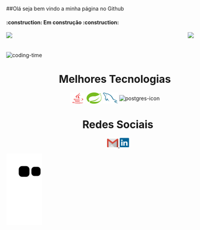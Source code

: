 ##Olá seja bem vindo a minha página no Github
<h4>
:construction:
Em construção
:construction:
</h4>

 <!-- https://github.com/LuigiGf/LuigiGf/blob/main/README.md?plain=1 | https://www.youtube.com/watch?v=XsORJsevKog&t=27s 
      https://github.com/abhisheknaiidu/awesome-github-profile-readme |https://devicon.dev/ -->
      
<div>
  <img  height="180em" src="https://github-readme-stats.vercel.app/api?username=JhonatanLira&show_icons=true&theme=vue&include_all_commits=true&count_private=true"/>
  <img align="right" height="180em" src="https://github-readme-stats.vercel.app/api/top-langs/?username=JhonatanLira&layout=compact&langs_count=16&theme=react"/>
<br> 
</div>
<br> 
 
<div  align="center"> 
  <div style="display: inline_block"><br>
    <img align="left" height="250" alt="coding-time" src="code.gif">
       <br>
    <h1 align="center">Melhores Tecnologias </h1>
    <img align="center" height="30" width="40" alt="java-icon"  src="https://raw.githubusercontent.com/devicons/devicon/master/icons/java/java-plain.svg">
    <img align="center" height="30" width="40" alt="spring-icon" src="https://raw.githubusercontent.com/devicons/devicon/master/icons/spring/spring-original.svg">
    <img align="center" height="30" width="40" alt="mysql-icon" src="https://raw.githubusercontent.com/devicons/devicon/master/icons/mysql/mysql-original.svg">
    <img align="center" height="30" width="40" alt="postgres-icon" src="https://cdn.jsdelivr.net/gh/devicons/devicon/icons/postgresql/postgresql-original.svg" />
   <!-- <img align="center" height="30" width="40" alt="angular-icon" src="https://raw.githubusercontent.com/devicons/devicon/master/icons/angular/angular-original.svg">-->
   </div>
 
  
  <h1 align="center">Redes Sociais</h1>
    <a href = "mailto:jhonatanlira@gmail.com">
      <img width="30" src="gmail.svg">
    </a>
    <a href = "https://www.linkedin.com/in/jhonatan-lira">
      <img width="25" src="linkedin.svg">
    </a>
   
</div>
  
![Snake animation](https://github.com/JhonatanLira/JhonatanLira/blob/output/github-contribution-grid-snake.svg)


